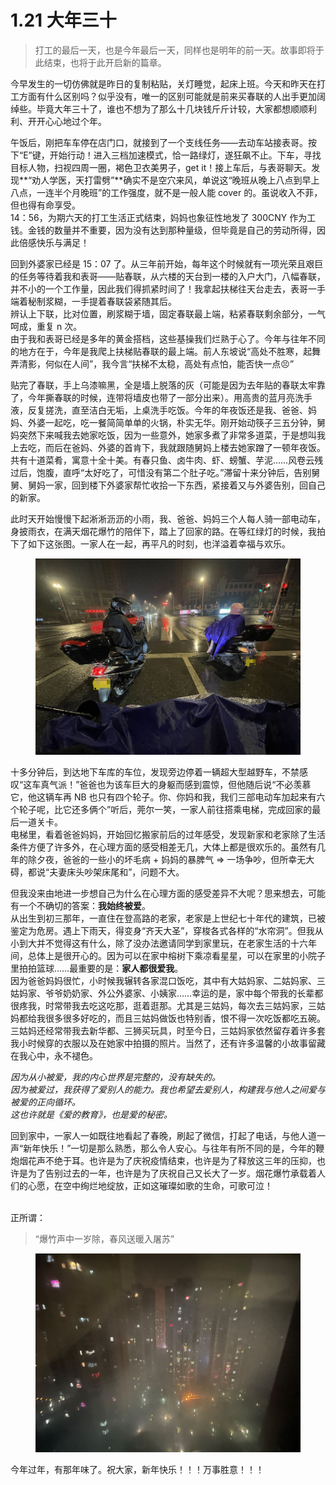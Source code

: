 # 1.21 大年三十

> 打工的最后一天，也是今年最后一天，同样也是明年的前一天。故事即将于此结束，也将于此开启新的篇章。

今早发生的一切仿佛就是昨日的复制粘贴，关灯睡觉，起床上班。今天和昨天在打工方面有什么区别吗？似乎没有，唯一的区别可能就是前来买春联的人出手更加阔绰些。毕竟大年三十了，谁也不想为了那么十几块钱斤斤计较，大家都想顺顺利利、开开心心地过个年。

午饭后，刚把车车停在店门口，就接到了一个支线任务——去动车站接表哥。按下“E”键，开始行动！进入三档加速模式，恰一路绿灯，遂狂飙不止。下车，寻找目标人物，扫视四周一圈，褐色卫衣美男子，get it！接上车后，与表哥聊天。发现**“劝人学医，天打雷劈”**确实不是空穴来风，单说这“晚班从晚上八点到早上八点，一连半个月晚班”的工作强度，就不是一般人能 cover 的。虽说收入不菲，但也得有命享受。\
14：56，为期六天的打工生活正式结束，妈妈也象征性地发了 300CNY 作为工钱。金钱的数量并不重要，因为没有达到那种量级，但毕竟是自己的劳动所得，因此倍感快乐与满足！

回到外婆家已经是 15：07 了。从三年前开始，每年这个时候就有一项光荣且艰巨的任务等待着我和表哥——贴春联，从六楼的天台到一楼的入户大门，八幅春联，并不小的一个工作量，因此我们得抓紧时间了！我拿起扶梯往天台走去，表哥一手端着秘制浆糊，一手提着春联袋紧随其后。\
辨认上下联，比对位置，刷浆糊于墙，固定春联最上端，粘紧春联剩余部分，一气呵成，重复 n 次。\
由于我和表哥已经是多年的黄金搭档，这些基操我们烂熟于心了。今年与往年不同的地方在于，今年是我爬上扶梯贴春联的最上端。前人东坡说“高处不胜寒，起舞弄清影，何似在人间”，我今言“扶梯不太稳，高处有点怕，能否快一点😣”

贴完了春联，手上乌漆嘛黑，全是墙上脱落的灰（可能是因为去年贴的春联太牢靠了，今年撕春联的时候，连带将墙皮也带了一部分出来）。用高贵的蓝月亮洗手液，反复搓洗，直至洁白无垢，上桌洗手吃饭。今年的年夜饭还是我、爸爸、妈妈、外婆一起吃，吃一餐简简单单的火锅，朴实无华。刚开始动筷子三五分钟，舅妈突然下来喊我去她家吃饭，因为一些意外，她家多煮了非常多道菜，于是想叫我上去吃，而后在爸妈、外婆的首肯下，我就跟随舅妈上楼去她家蹭了一顿年夜饭。共有十道菜肴，寓意十全十美。有春只鱼、卤牛肉、虾、螃蟹、芋泥……风卷云残过后，饱腹，直呼“太好吃了，可惜没有第二个肚子吃。”滞留十来分钟后，告别舅舅、舅妈一家，回到楼下外婆家帮忙收拾一下东西，紧接着又与外婆告别，回自己的新家。

此时天开始慢慢下起淅淅沥沥的小雨，我、爸爸、妈妈三个人每人骑一部电动车，身披雨衣，在满天烟花爆竹的陪伴下，踏上了回家的路。在等红绿灯的时候，我拍下了如下这张图。一家人在一起，再平凡的时刻，也洋溢着幸福与欢乐。

<figure><img src="../.gitbook/assets/image (12).png" alt="" width="563"><figcaption></figcaption></figure>

十多分钟后，到达地下车库的车位，发现旁边停着一辆超大型越野车，不禁感叹“这车真气派！”爸爸也为该车巨大的身躯而感到震惊，但他随后说“不必羡慕它，他这辆车再 NB 也只有四个轮子。你、你妈和我，我们三部电动车加起来有六个轮子呢，比它还多俩个”听后，莞尔一笑，一家人前往搭乘电梯，完成回家的最后一道关卡。\
电梯里，看着爸爸妈妈，开始回忆搬家前后的过年感受，发现新家和老家除了生活条件方便了许多外，在心理方面的感受相差无几，大体上都是很欢乐的。虽然有几年的除夕夜，爸爸的一些小的坏毛病 + 妈妈的暴脾气 => 一场争吵，但所幸无大碍，都说“夫妻床头吵架床尾和”，问题不大。

但我没来由地进一步想自己为什么在心理方面的感受差异不大呢？思来想去，可能有一个不确切的答案：**我始终被爱**。\
从出生到初三那年，一直住在登高路的老家，老家是上世纪七十年代的建筑，已被鉴定为危房。遇上下雨天，得变身“齐天大圣”，穿梭各式各样的“水帘洞”。但我从小到大并不觉得这有什么，除了没办法邀请同学到家里玩，在老家生活的十六年间，总体上是很开心的。因为可以在家中榕树下乘凉看星星，可以在家里的小院子里拍拍篮球……最重要的是：**家人都很爱我**。\
因为爸爸妈妈很忙，小时候我辗转各家混口饭吃，其中有大姑妈家、二姑妈家、三姑妈家、爷爷奶奶家、外公外婆家、小姨家……幸运的是，家中每个带我的长辈都很疼我，时常带我去吃这吃那，逛着逛那。尤其是三姑妈，每次去三姑妈家，三姑妈都给我很多很多好吃的，而且三姑妈做饭也特别香，恨不得一次吃饭都吃五碗。三姑妈还经常带我去新华都、三狮买玩具，时至今日，三姑妈家依然留存着许多套我小时候穿的衣服以及在她家中拍摄的照片。当然了，还有许多温馨的小故事留藏在我心中，永不褪色。

_因为从小被爱，我的内心世界是完整的，没有缺失的。_\
_因为被爱过，我获得了爱别人的能力。我也希望去爱别人，构建我与他人之间爱与被爱的正向循环。_\
_这也许就是《爱的教育》，也是爱的秘密。_

回到家中，一家人一如既往地看起了春晚，刷起了微信，打起了电话，与他人道一声“新年快乐！”一切是那么熟悉，那么令人安心。与往年有所不同的是，今年的鞭炮烟花声不绝于耳。也许是为了庆祝疫情结束，也许是为了释放这三年的压抑，也许是为了告别过去的一年，也许是为了庆祝自己又长大了一岁。烟花爆竹承载着人们的心愿，在空中绚烂地绽放，正如这璀璨如歌的生命，可歌可泣！

\
正所谓：

> “爆竹声中一岁除，春风送暖入屠苏”

<figure><img src="../.gitbook/assets/34aa8c5d6b659709858664928c09e17.jpg" alt=""><figcaption></figcaption></figure>

今年过年，有那年味了。祝大家，新年快乐！！！万事胜意！！！
